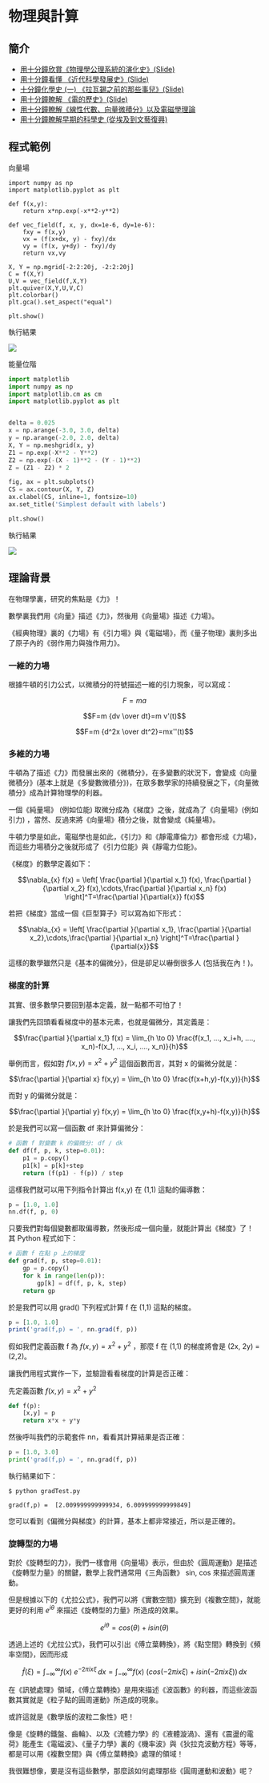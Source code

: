 # 物理與計算

## 簡介

* [用十分鐘欣賞《物理學公理系統的演化史》(Slide)](https://www.slideshare.net/ccckmit/ss-67170427)
* [用十分鐘看懂 《近代科學發展史》(Slide)](https://www.slideshare.net/ccckmit/ss-56937501)
* [十分鐘化學史 (一) 《拉瓦錫之前的那些事兒》(Slide)](https://www.slideshare.net/ccckmit/ss-68954890)
* [用十分鐘瞭解 《電的歷史》(Slide)](https://www.slideshare.net/ccckmit/ss-57170964)
* [用十分鐘瞭解《線性代數、向量微積分》以及電磁學理論](https://www.slideshare.net/ccckmit/ss-57144026)
* [用十分鐘瞭解早期的科學史 (從埃及到文藝復興)](https://www.slideshare.net/ccckmit/ss-62503377)

## 程式範例

向量場

```
import numpy as np
import matplotlib.pyplot as plt

def f(x,y):
	return x*np.exp(-x**2-y**2)

def vec_field(f, x, y, dx=1e-6, dy=1e-6):
	fxy = f(x,y)
	vx = (f(x+dx, y) - fxy)/dx
	vy = (f(x, y+dy) - fxy)/dy
	return vx,vy

X, Y = np.mgrid[-2:2:20j, -2:2:20j]
C = f(X,Y)
U,V = vec_field(f,X,Y)
plt.quiver(X,Y,U,V,C)
plt.colorbar()
plt.gca().set_aspect("equal")

plt.show()
```

執行結果

![](./img/arrow1.png)

能量位階

```py
import matplotlib
import numpy as np
import matplotlib.cm as cm
import matplotlib.pyplot as plt


delta = 0.025
x = np.arange(-3.0, 3.0, delta)
y = np.arange(-2.0, 2.0, delta)
X, Y = np.meshgrid(x, y)
Z1 = np.exp(-X**2 - Y**2)
Z2 = np.exp(-(X - 1)**2 - (Y - 1)**2)
Z = (Z1 - Z2) * 2

fig, ax = plt.subplots()
CS = ax.contour(X, Y, Z)
ax.clabel(CS, inline=1, fontsize=10)
ax.set_title('Simplest default with labels')

plt.show()
```

執行結果

![](./img/contour1.png)

## 理論背景

在物理學裏，研究的焦點是《力》！

數學裏我們用《向量》描述《力》，然後用《向量場》描述《力場》。

《經典物理》裏的《力場》有《引力場》與《電磁場》，而《量子物理》裏則多出了原子內的《弱作用力與強作用力》。


### 一維的力場

根據牛頓的引力公式，以微積分的符號描述一維的引力現象，可以寫成：

```math
F=m a
```

```math
F=m {dv \over dt}=m v'(t)
```

```math
F=m {d^2x \over dt^2}=mx''(t)
```

### 多維的力場

牛頓為了描述《力》而發展出來的《微積分》，在多變數的狀況下，會變成《向量微積分》(基本上就是《多變數微積分》)，在眾多數學家的持續發展之下，《向量微積分》成為計算物理學的利器。


一個《純量場》 (例如位能) 取微分成為《梯度》之後，就成為了《向量場》(例如引力) ，當然、反過來將《向量場》積分之後，就會變成《純量場》。


牛頓力學是如此，電磁學也是如此，《引力》和《靜電庫倫力》都會形成《力場》，而這些力場積分之後就形成了《引力位能》與《靜電力位能》。


《梯度》的數學定義如下：

```math
\nabla_{x} f(x) = \left[ \frac{\partial }{\partial x_1} f(x), \frac{\partial }{\partial x_2} f(x),\cdots,\frac{\partial }{\partial x_n} f(x) \right]^T=\frac{\partial }{\partial{x}} f(x)
```

若把《梯度》當成一個《巨型算子》可以寫為如下形式：

```math
\nabla_{x} = \left[ \frac{\partial }{\partial x_1}, \frac{\partial }{\partial x_2},\cdots,\frac{\partial }{\partial x_n} \right]^T=\frac{\partial }{\partial{x}}
```

這樣的數學雖然只是《基本的偏微分》，但是卻足以嚇倒很多人 (包括我在內！)。

### 梯度的計算

其實、很多數學只要回到基本定義，就一點都不可怕了！

讓我們先回頭看看梯度中的基本元素，也就是偏微分，其定義是：

```math
\frac{\partial }{\partial x_1} f(x) = \lim_{h \to 0} \frac{f(x_1, ..., x_i+h, ...., x_n)-f(x_1, ..., x_i, ...., x_n)}{h}
```

舉例而言，假如對 $`f(x,y) = x^2+y^2`$  這個函數而言，其對 x 的偏微分就是：

```math
\frac{\partial }{\partial x} f(x,y) = \lim_{h \to 0} \frac{f(x+h,y)-f(x,y)}{h}
```

而對 y 的偏微分就是：

```math
\frac{\partial }{\partial y} f(x,y) = \lim_{h \to 0} \frac{f(x,y+h)-f(x,y)}{h}
```

於是我們可以寫一個函數 df 來計算偏微分：

```py
# 函數 f 對變數 k 的偏微分: df / dk
def df(f, p, k, step=0.01):
    p1 = p.copy()
    p1[k] = p[k]+step
    return (f(p1) - f(p)) / step
```

這樣我們就可以用下列指令計算出 f(x,y) 在 (1,1) 這點的偏導數：

```py
p = [1.0, 1.0]
nn.df(f, p, 0)
```

只要我們對每個變數都取偏導數，然後形成一個向量，就能計算出《梯度》了！ 其 Python 程式如下：

```py
# 函數 f 在點 p 上的梯度
def grad(f, p, step=0.01):
    gp = p.copy()
    for k in range(len(p)):
        gp[k] = df(f, p, k, step)
    return gp
```

於是我們可以用 grad() 下列程式計算 f 在 (1,1) 這點的梯度。

```js
p = [1.0, 1.0]
print('grad(f,p) = ', nn.grad(f, p))
```

假如我們定義函數 f 為 $`f(x,y) = x^2+y^2`$ ，那麼 f 在 (1,1) 的梯度將會是 (2x, 2y) = (2,2)。


讓我們用程式實作一下，並驗證看看梯度的計算是否正確：

先定義函數 $`f(x,y) = x^2+y^2`$

```py
def f(p):
    [x,y] = p
    return x*x + y*y
```

然後呼叫我們的示範套件 nn，看看其計算結果是否正確：

```py
p = [1.0, 3.0]
print('grad(f,p) = ', nn.grad(f, p))

```

執行結果如下：

```
$ python gradTest.py

grad(f,p) =  [2.009999999999934, 6.009999999999849]
```

您可以看到《偏微分與梯度》的計算，基本上都非常接近，所以是正確的。


### 旋轉型的力場

對於《旋轉型的力》，我們一樣會用《向量場》表示，但由於《圓周運動》是描述《旋轉型力量》的關鍵，數學上我們通常用《三角函數》 sin, cos 來描述圓周運動。

但是根據以下的《尤拉公式》，我們可以將《實數空間》擴充到《複數空間》，就能更好的利用 $`e^{i \theta}`$ 來描述《旋轉型的力量》所造成的效果。

```math
e^{i \theta} = cos(\theta) + i sin(\theta)
```

透過上述的《尤拉公式》，我們可以引出《傅立葉轉換》，將《點空間》轉換到《頻率空間》，因而形成

```math
\hat{f}(\xi) = \int_{-\infty}^\infty f(x)\ e^{- 2\pi i x \xi}\,dx = \int_{-\infty}^\infty f(x)\ (cos (- 2\pi i x \xi) + i sin(- 2\pi i x \xi)) \,dx
```

在《訊號處理》領域，《傅立葉轉換》是用來描述《波函數》的利器，而這些波函數其實就是《粒子點的圓周運動》所造成的現象。

或許這就是《數學版的波粒二象性》吧！


像是《旋轉的鐵盤、齒輪》、以及《流體力學》的《液體漩渦》、還有《震盪的電荷》能產生《電磁波》、《量子力學》裏的《機率波》與《狄拉克波動方程》等等，都是可以用《複數空間》與《傅立葉轉換》處理的領域！

我很難想像，要是沒有這些數學，那麼該如何處理那些《圓周運動和波動》呢？


